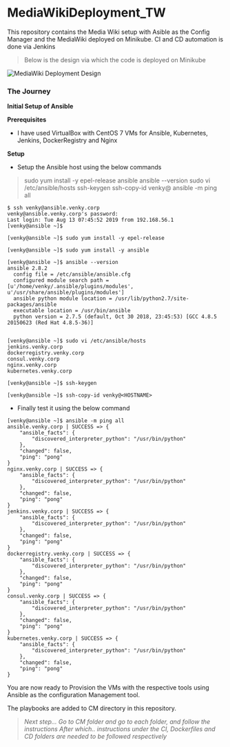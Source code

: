
# MediaWikiDeployment_TW
This repository contains the Media Wiki setup with Asible as the Config Manager and the MediaWiki deployed on Minikube.
CI and CD automation is done via Jenkins

> Below is the design via which the code is deployed on Minikube

![MediaWiki Deployment Design](https://github.com/venkymullapudi/MediaWikiDeployment_TW/blob/master/Media_Wiki_Deployment.jpg?raw=true "Media Wiki Deployment")

### The Journey
**Initial Setup of Ansible**

**Prerequisites** 
- I have used VirtualBox with CentOS 7 VMs for Ansible, Kubernetes, Jenkins, DockerRegistry and Nginx 

**Setup** 
- Setup the Ansible host using the below commands

> sudo yum install -y epel-release ansible 
> ansible --version 
> sudo vi /etc/ansible/hosts 
> ssh-keygen 
> ssh-copy-id venky@<HOSTNAME> 
> ansible -m ping all

```
$ ssh venky@ansible.venky.corp
venky@ansible.venky.corp's password:
Last login: Tue Aug 13 07:45:52 2019 from 192.168.56.1
[venky@ansible ~]$

[venky@ansible ~]$ sudo yum install -y epel-release

[venky@ansible ~]$ sudo yum install -y ansible

[venky@ansible ~]$ ansible --version
ansible 2.8.2
  config file = /etc/ansible/ansible.cfg
  configured module search path = [u'/home/venky/.ansible/plugins/modules', u'/usr/share/ansible/plugins/modules']
  ansible python module location = /usr/lib/python2.7/site-packages/ansible
  executable location = /usr/bin/ansible
  python version = 2.7.5 (default, Oct 30 2018, 23:45:53) [GCC 4.8.5 20150623 (Red Hat 4.8.5-36)]
  

[venky@ansible ~]$ sudo vi /etc/ansible/hosts
jenkins.venky.corp
dockerregistry.venky.corp
consul.venky.corp
nginx.venky.corp
kubernetes.venky.corp

[venky@ansible ~]$ ssh-keygen

[venky@ansible ~]$ ssh-copy-id venky@<HOSTNAME>
```

- Finally test it using the below command
```
[venky@ansible ~]$ ansible -m ping all
ansible.venky.corp | SUCCESS => {
    "ansible_facts": {
        "discovered_interpreter_python": "/usr/bin/python"
    },
    "changed": false,
    "ping": "pong"
}
nginx.venky.corp | SUCCESS => {
    "ansible_facts": {
        "discovered_interpreter_python": "/usr/bin/python"
    },
    "changed": false,
    "ping": "pong"
}
jenkins.venky.corp | SUCCESS => {
    "ansible_facts": {
        "discovered_interpreter_python": "/usr/bin/python"
    },
    "changed": false,
    "ping": "pong"
}
dockerregistry.venky.corp | SUCCESS => {
    "ansible_facts": {
        "discovered_interpreter_python": "/usr/bin/python"
    },
    "changed": false,
    "ping": "pong"
}
consul.venky.corp | SUCCESS => {
    "ansible_facts": {
        "discovered_interpreter_python": "/usr/bin/python"
    },
    "changed": false,
    "ping": "pong"
}
kubernetes.venky.corp | SUCCESS => {
    "ansible_facts": {
        "discovered_interpreter_python": "/usr/bin/python"
    },
    "changed": false,
    "ping": "pong"
}
```
You are now ready to Provision the VMs with the respective tools using Ansible as the configuration Management tool. 

The playbooks are added to CM directory in this repository.

> *Next step... Go to CM folder and go to each folder, and follow the instructions*
> *After which.. instructions under the CI, Dockerfiles and CD folders are needed to be followed respectively*
